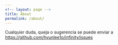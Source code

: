 ```yaml
---
<!-- layout: page -->
title: About
permalink: /about/
---
```


Cualquier duda, queja o sugerencia se puede enviar a https://github.com/hyunlee1o/infinity/issues
